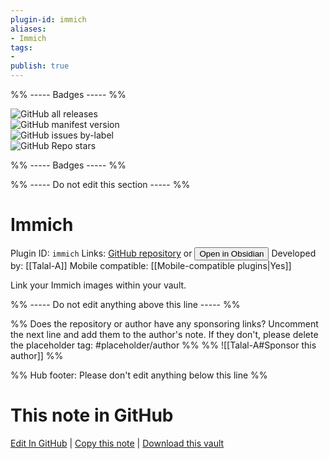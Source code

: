 ```yaml
---
plugin-id: immich
aliases:
- Immich
tags: 
- 
publish: true
---
```


%% ----- Badges ----- %%

![GitHub all releases](https://img.shields.io/github/downloads/Talal-A/obsidian-immich/total?color=573E7A&logo=github&style=for-the-badge)   
![GitHub manifest version](https://img.shields.io/github/manifest-json/v/Talal-A/obsidian-immich?color=573E7A&logo=github&style=for-the-badge)   
![GitHub issues by-label](https://img.shields.io/github/issues/Talal-A/obsidian-immich/help%20wanted?color=573E7A&logo=github&style=for-the-badge)   
![GitHub Repo stars](https://img.shields.io/github/stars/Talal-A/obsidian-immich?color=573E7A&logo=github&style=for-the-badge)

%% ----- Badges ----- %%

%% ----- Do not edit this section ----- %%

# Immich

Plugin ID: `immich`
Links: [GitHub repository](https://github.com/Talal-A/obsidian-immich) or [<button id=HH>Open in Obsidian</button>](obsidian://show-plugin?id=immich)
Developed by: [[Talal-A]]
Mobile compatible: [[Mobile-compatible plugins|Yes]]

Link your Immich images within your vault.

%% ----- Do not edit anything above this line ----- %% 

%% Does the repository or author have any sponsoring links? Uncomment the next line and add them to the author's note. If they don't, please delete the placeholder tag: #placeholder/author %%
%% ![[Talal-A#Sponsor this author]] %%

%% Hub footer: Please don't edit anything below this line %%

# This note in GitHub

<span class="git-footer">[Edit In GitHub](https://github.dev/obsidian-community/obsidian-hub/blob/main/02%20-%20Community%20Expansions/02.05%20All%20Community%20Expansions/Plugins/immich.md "git-hub-edit-note") | [Copy this note](https://raw.githubusercontent.com/obsidian-community/obsidian-hub/main/02%20-%20Community%20Expansions/02.05%20All%20Community%20Expansions/Plugins/immich.md "git-hub-copy-note") | [Download this vault](https://github.com/obsidian-community/obsidian-hub/archive/refs/heads/main.zip "git-hub-download-vault") </span>
